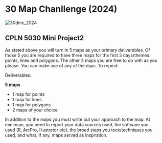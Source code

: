 # 30 Map Chanllenge (2024)

![30dmc_2024](https://github.com/user-attachments/assets/2c9fbf44-6054-44b2-8037-11e0db747a0f)

## CPLN 5030 Mini Project2
As stated above you will turn in 5 maps as your primary deliverables. Of those 5 you are required to have three maps for the first 3 days/themes: points, lines and polygons. The other 2 maps you are free to do with as you please. You can make use of any of the days. To repeat:

Deliverables:

**5 maps**

- 1 map for points
- 1 map for lines
- 1 map for polygons
- 2 maps of your choice

In addition to the maps you must write out your approach to the map. At minimum, you need to report your data sources used, the software you used (R, ArcPro, Illustrator etc), the broad steps you took/techniques you used, and what, if any, maps served as inspiration.


